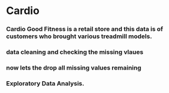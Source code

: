 # Cardio

### Cardio Good Fitness is a retail store and this data is of customers who brought various treadmill models.
### data cleaning and checking the missing vlaues
### now lets the drop all missing values remaining
### Exploratory Data Analysis.
